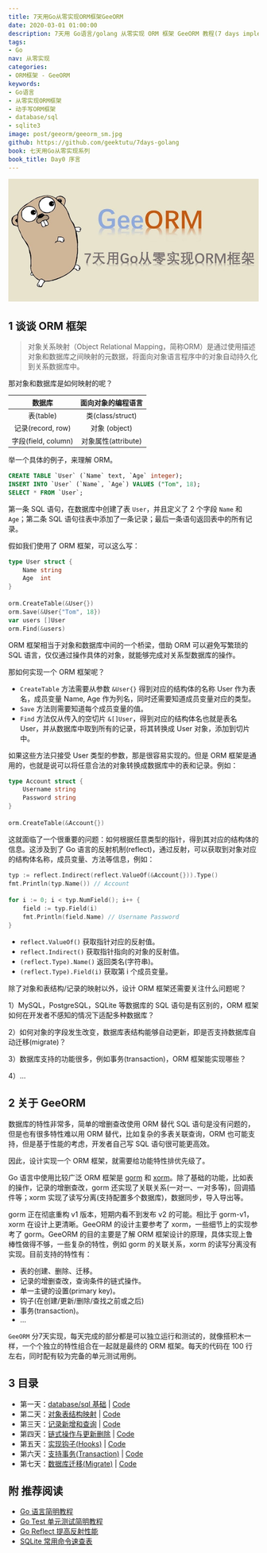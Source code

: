 ```yaml
---
title: 7天用Go从零实现ORM框架GeeORM
date: 2020-03-01 01:00:00
description: 7天用 Go语言/golang 从零实现 ORM 框架 GeeORM 教程(7 days implement golang object relational mapping framework from scratch tutorial)，动手写 ORM 框架，参照 gorm, xorm 的实现。功能包括对象和表结构的相互映射，表的创建删除(table)，记录的增删查改，事务支持(transaction)，数据库迁移(migrate)，钩子(hooks)等。
tags:
- Go
nav: 从零实现
categories:
- ORM框架 - GeeORM
keywords:
- Go语言
- 从零实现ORM框架
- 动手写ORM框架
- database/sql
- sqlite3
image: post/geeorm/geeorm_sm.jpg
github: https://github.com/geektutu/7days-golang
book: 七天用Go从零实现系列
book_title: Day0 序言
---
```


![golang ORM framework](geeorm/geeorm.jpg)

## 1 谈谈 ORM 框架

> 对象关系映射（Object Relational Mapping，简称ORM）是通过使用描述对象和数据库之间映射的元数据，将面向对象语言程序中的对象自动持久化到关系数据库中。

那对象和数据库是如何映射的呢？

| 数据库 | 面向对象的编程语言 | 
|:---:|:---:|
| 表(table) | 类(class/struct) |
| 记录(record, row) | 对象 (object) |
| 字段(field, column) | 对象属性(attribute) |

举一个具体的例子，来理解 ORM。

```sql
CREATE TABLE `User` (`Name` text, `Age` integer);
INSERT INTO `User` (`Name`, `Age`) VALUES ("Tom", 18);
SELECT * FROM `User`;
```

第一条 SQL 语句，在数据库中创建了表 `User`，并且定义了 2 个字段 `Name` 和 `Age`；第二条 SQL 语句往表中添加了一条记录；最后一条语句返回表中的所有记录。

假如我们使用了 ORM 框架，可以这么写：

```go
type User struct {
    Name string
    Age  int
}

orm.CreateTable(&User{})
orm.Save(&User{"Tom", 18})
var users []User
orm.Find(&users)
```

ORM 框架相当于对象和数据库中间的一个桥梁，借助 ORM 可以避免写繁琐的 SQL 语言，仅仅通过操作具体的对象，就能够完成对关系型数据库的操作。

那如何实现一个 ORM 框架呢？

- `CreateTable` 方法需要从参数 `&User{}` 得到对应的结构体的名称 User 作为表名，成员变量 Name, Age 作为列名，同时还需要知道成员变量对应的类型。
- `Save` 方法则需要知道每个成员变量的值。
- `Find` 方法仅从传入的空切片 `&[]User`，得到对应的结构体名也就是表名 User，并从数据库中取到所有的记录，将其转换成 User 对象，添加到切片中。

如果这些方法只接受 User 类型的参数，那是很容易实现的。但是 ORM 框架是通用的，也就是说可以将任意合法的对象转换成数据库中的表和记录。例如：

```go
type Account struct {
    Username string
    Password string
}

orm.CreateTable(&Account{})
```

这就面临了一个很重要的问题：如何根据任意类型的指针，得到其对应的结构体的信息。这涉及到了 Go 语言的反射机制(reflect)，通过反射，可以获取到对象对应的结构体名称，成员变量、方法等信息，例如：

```go
typ := reflect.Indirect(reflect.ValueOf(&Account{})).Type()
fmt.Println(typ.Name()) // Account

for i := 0; i < typ.NumField(); i++ {
    field := typ.Field(i)
    fmt.Println(field.Name) // Username Password
}
```

- `reflect.ValueOf()` 获取指针对应的反射值。
- `reflect.Indirect()` 获取指针指向的对象的反射值。
- `(reflect.Type).Name()` 返回类名(字符串)。
- `(reflect.Type).Field(i)` 获取第 i 个成员变量。

除了对象和表结构/记录的映射以外，设计 ORM 框架还需要关注什么问题呢？

1）MySQL，PostgreSQL，SQLite 等数据库的 SQL 语句是有区别的，ORM 框架如何在开发者不感知的情况下适配多种数据库？

2）如何对象的字段发生改变，数据库表结构能够自动更新，即是否支持数据库自动迁移(migrate)？

3）数据库支持的功能很多，例如事务(transaction)，ORM 框架能实现哪些？

4）...

## 2 关于 GeeORM

数据库的特性非常多，简单的增删查改使用 ORM 替代 SQL 语句是没有问题的，但是也有很多特性难以用 ORM 替代，比如复杂的多表关联查询，ORM 也可能支持，但是基于性能的考虑，开发者自己写 SQL 语句很可能更高效。

因此，设计实现一个 ORM 框架，就需要给功能特性排优先级了。

Go 语言中使用比较广泛 ORM 框架是 [gorm](https://github.com/jinzhu/gorm) 和 [xorm](https://github.com/go-xorm/xorm)。除了基础的功能，比如表的操作，记录的增删查改，gorm 还实现了关联关系(一对一、一对多等)，回调插件等；xorm 实现了读写分离(支持配置多个数据库)，数据同步，导入导出等。

gorm 正在彻底重构 v1 版本，短期内看不到发布 v2 的可能。相比于 gorm-v1，xorm 在设计上更清晰。GeeORM 的设计主要参考了 xorm，一些细节上的实现参考了 gorm。GeeORM 的目的主要是了解 ORM 框架设计的原理，具体实现上鲁棒性做得不够，一些复杂的特性，例如 gorm 的关联关系，xorm 的读写分离没有实现。目前支持的特性有：

- 表的创建、删除、迁移。
- 记录的增删查改，查询条件的链式操作。
- 单一主键的设置(primary key)。
- 钩子(在创建/更新/删除/查找之前或之后)
- 事务(transaction)。
- ...

`GeeORM` 分7天实现，每天完成的部分都是可以独立运行和测试的，就像搭积木一样，一个个独立的特性组合在一起就是最终的 ORM 框架。每天的代码在 100 行左右，同时配有较为完备的单元测试用例。

## 3 目录

- 第一天：[database/sql 基础](https://geektutu.com/post/geeorm-day1.html) | [Code](https://github.com/geektutu/7days-golang/blob/master/gee-orm/day1-database-sql)
- 第二天：[对象表结构映射](https://geektutu.com/post/geeorm-day2.html) | [Code](https://github.com/geektutu/7days-golang/blob/master/gee-orm/day2-reflect-schema)
- 第三天：[记录新增和查询](https://geektutu.com/post/geeorm-day3.html) | [Code](https://github.com/geektutu/7days-golang/blob/master/gee-orm/day3-save-query)
- 第四天：[链式操作与更新删除](https://geektutu.com/post/geeorm-day4.html) | [Code](https://github.com/geektutu/7days-golang/blob/master/gee-orm/day4-chain-operation)
- 第五天：[实现钩子(Hooks)](https://geektutu.com/post/geeorm-day5.html) | [Code](https://github.com/geektutu/7days-golang/blob/master/gee-orm/day5-hooks)
- 第六天：[支持事务(Transaction)](https://geektutu.com/post/geeorm-day6.html) | [Code](https://github.com/geektutu/7days-golang/blob/master/gee-orm/day6-transaction)
- 第七天：[数据库迁移(Migrate)](https://geektutu.com/post/geeorm-day7.html) | [Code](https://github.com/geektutu/7days-golang/blob/master/gee-orm/day7-migrate)


## 附 推荐阅读

- [Go 语言简明教程](https://geektutu.com/post/quick-golang.html)
- [Go Test 单元测试简明教程](https://geektutu.com/post/quick-go-test.html)
- [Go Reflect 提高反射性能](https://geektutu.com/post/hpg-reflect.html)
- [SQLite 常用命令速查表](https://geektutu.com/post/cheat-sheet-sqlite.html)